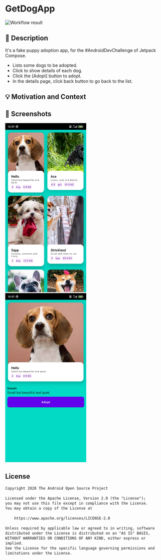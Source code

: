 # GetDogApp

<!--- Replace <OWNER> with your Github Username and <REPOSITORY> with the name of your repository. -->
<!--- You can find both of these in the url bar when you open your repository in github. -->
![Workflow result](https://github.com/zhanglihow/challenge-compose-demo/workflows/Check/badge.svg)


## :scroll: Description
<!--- Describe your app in one or two sentences -->
It's a fake puppy adoption app, for the #AndroidDevChallenge of Jetpack Compose.

- Lists some dogs to be adopted.
- Click to show details of each dog.
- Click the [Adopt] button to adopt.
- In the details page, click back button to go back to the list.


## :bulb: Motivation and Context
<!--- Optionally point readers to interesting parts of your submission. -->
<!--- What are you especially proud of? -->

## :camera_flash: Screenshots
<!-- You can add more screenshots here if you like -->
<img src="/results/screenshot_1.png" width="260">&emsp;<img src="/results/screenshot_2.png" width="260">

## License
```
Copyright 2020 The Android Open Source Project

Licensed under the Apache License, Version 2.0 (the "License");
you may not use this file except in compliance with the License.
You may obtain a copy of the License at

    https://www.apache.org/licenses/LICENSE-2.0

Unless required by applicable law or agreed to in writing, software
distributed under the License is distributed on an "AS IS" BASIS,
WITHOUT WARRANTIES OR CONDITIONS OF ANY KIND, either express or implied.
See the License for the specific language governing permissions and
limitations under the License.
```